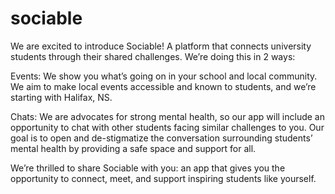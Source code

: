 # sociable
We are excited to introduce Sociable! A platform that connects university students through their shared challenges. We’re doing this in 2 ways:   


Events: We show you what’s going on in your school and local community. We aim to make local events accessible and known to students, and we’re starting with Halifax, NS.


Chats: We are advocates for strong mental health, so our app will include an opportunity to chat with other students facing similar challenges to you. Our goal is to open and de-stigmatize the conversation surrounding students’ mental health by providing a safe space and support for all. 


We’re thrilled to share Sociable with you: an app that gives you the opportunity to connect, meet, and support inspiring students like yourself.

